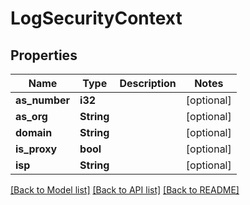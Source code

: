 # LogSecurityContext

## Properties
Name | Type | Description | Notes
------------ | ------------- | ------------- | -------------
**as_number** | **i32** |  | [optional] 
**as_org** | **String** |  | [optional] 
**domain** | **String** |  | [optional] 
**is_proxy** | **bool** |  | [optional] 
**isp** | **String** |  | [optional] 

[[Back to Model list]](../README.md#documentation-for-models) [[Back to API list]](../README.md#documentation-for-api-endpoints) [[Back to README]](../README.md)


